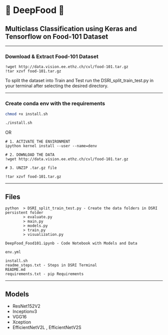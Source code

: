 # 🍕 DeepFood 🍔
## Multiclass Classification using Keras and Tensorflow on Food-101 Dataset
-----------------------------------------------------------------------------------------
### Download & Extract Food-101 Dataset
```
!wget http://data.vision.ee.ethz.ch/cvl/food-101.tar.gz
!tar xzvf food-101.tar.gz
```
To split the dataset into Train and Test run the DSRI_split_train_test.py in your terminal after selecting the desired directory.

-----------------------------------------------------------------------------------------
### Create conda env with the requirements
```bash
chmod +x install.sh

./install.sh
```
OR
```
# 1. ACTIVATE THE ENVIRONMENT
ipython kernel install --user --name=denv

# 2. DOWNLOAD THE DATA
!wget http://data.vision.ee.ethz.ch/cvl/food-101.tar.gz

# 3. UNZIP .tar.gz file

!tar xzvf food-101.tar.gz
```

-----------------------------------------------------------------------------------------
## Files
```
python  > DSRI_split_train_test.py - Create the data folders in DSRI persistent folder
        > evaluate.py
        > main.py
        > models.py
        > train.py
        > visualization.py

DeepFood_Food101.ipynb - Code Notebook with Models and Data

env.yml

install.sh
readme_steps.txt - Steps in DSRI Terminal
README.md
requirements.txt - pip Requirements
```

-----------------------------------------------------------------------------------------
## Models
* ResNet152V2
* Inceptionv3
* VGG16
* Xception
* EfficientNetV2L , EfficientNetV2S